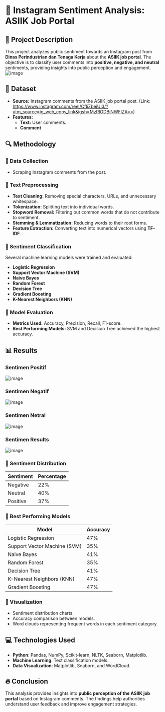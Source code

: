 # 📌 Instagram Sentiment Analysis: ASIIK Job Portal

## 📖 Project Description
This project analyzes public sentiment towards an Instagram post from **Dinas Perindustrian dan Tenaga Kerja** about the **ASIIK job portal**. The objective is to classify user comments into **positive, negative, and neutral** sentiments, providing insights into public perception and engagement.
![image](https://github.com/user-attachments/assets/9094035e-c2ee-480d-b136-d2476c0857aa)


## 📝 Dataset
- **Source:** Instagram comments from the ASIIK job portal post. (Link: https://www.instagram.com/reel/CfIiZbejUI3/?utm_source=ig_web_copy_link&igsh=MzRlODBiNWFlZA==)
- **Features:**
  - **Text:** User comments.
  - **Comment**

## 🔍 Methodology
### 📌 Data Collection
- Scraping Instagram comments from the post.

### 📌 Text Preprocessing
- **Text Cleaning:** Removing special characters, URLs, and unnecessary whitespace.
- **Tokenization:** Splitting text into individual words.
- **Stopword Removal:** Filtering out common words that do not contribute to sentiment.
- **Stemming & Lemmatization:** Reducing words to their root forms.
- **Feature Extraction:** Converting text into numerical vectors using **TF-IDF**.

### 📌 Sentiment Classification
Several machine learning models were trained and evaluated:
- **Logistic Regression**
- **Support Vector Machine (SVM)**
- **Naive Bayes**
- **Random Forest**
- **Decision Tree**
- **Gradient Boosting**
- **K-Nearest Neighbors (KNN)**

### 📌 Model Evaluation
- **Metrics Used:** Accuracy, Precision, Recall, F1-score.
- **Best Performing Models:** SVM and Decision Tree achieved the highest accuracy.

## 📊 Results

### Sentimen Positif
![image](https://github.com/user-attachments/assets/c629d59d-3580-4f4b-881b-e997dc0abb11)

### Sentimen Negatif
![image](https://github.com/user-attachments/assets/86152d86-2b1a-4fa5-ac42-1730491268f3)

### Sentimen Netral
![image](https://github.com/user-attachments/assets/95fef3c5-076b-4039-84ab-030eb738240c)

### Sentimen Results
![image](https://github.com/user-attachments/assets/8048aa4a-813d-4ab7-8ea6-880e54e86e28)


### 📌 Sentiment Distribution
| Sentiment | Percentage |
|-----------|------------|
| Negative  | 22%        |
| Neutral   | 40%        |
| Positive  | 37%        |

### 📌 Best Performing Models
| Model                | Accuracy |
|----------------------|----------|
| Logistic Regression  | 47%      |
| Support Vector Machine (SVM) | 35% |
| Naive Bayes          | 41%      |
| Random Forest        | 35%      |
| Decision Tree        | 41%      |
| K-Nearest Neighbors (KNN) | 47% |
| Gradient Boosting    | 47%      |

### 📌 Visualization
- Sentiment distribution charts.
- Accuracy comparison between models.
- Word clouds representing frequent words in each sentiment category.

## 💻 Technologies Used
- **Python**: Pandas, NumPy, Scikit-learn, NLTK, Seaborn, Matplotlib.
- **Machine Learning**: Text classification models.
- **Data Visualization**: Matplotlib, Seaborn, and WordCloud.

## 🔥 Conclusion
This analysis provides insights into **public perception of the ASIIK job portal** based on Instagram comments. The findings help authorities understand user feedback and improve engagement strategies.
